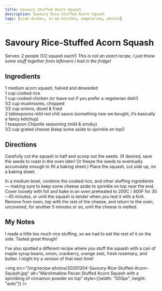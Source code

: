 ```yaml
---
title: Savoury Stuffed Acorn Squash
description: Savoury Rice-Stuffed Acorn Squash
tags: [side-dishes, in-my-kitchen, vegetarian, photos]
---
```


# Savoury Rice-Stuffed Acorn Squash
Serves: 2 people (1/2 squash each!)
*This is not an exact recipe, I just threw some stuff together from leftovers I had in the fridge!*

## Ingredients
1 medium acorn squash, halved and deseeded  
1 cup cooked rice  
1 cup cooked chicken (or leave out if you prefer a vegetarian dish!)  
1/2 cup mushrooms, chopped  
1/2 cup onions, diced & fried  
2 tablespoons mild red chili sauce (something new we bought, it’s basically a fancy ketchup)  
1 teaspoon Chipotle seasoning (mild & smoky)  
1/2 cup grated cheese (keep some aside to sprinkle on top!)  

## Directions
Carefully cut the squash in half and scoop out the seeds. (If desired, save the seeds to roast in the oven later! Or freeze the seeds to eventually accumulate enough to fill a baking sheet.) Place the squash, cut side up, on a baking sheet.

In a medium bowl, combine the cooked rice, and other stuffing ingredients — making sure to keep some cheese aside to sprinkle on top near the end. Cover loosely with foil and bake in an oven preheated to 200C / 400F for 30 – 45 minutes, or until the squash is tender when you test it with a fork.  
Remove from oven, top with the rest of the cheese, and return to the oven, uncovered, for another 5 minutes or so, until the cheese is melted.

## My Notes
I made a little too much rice stuffing, so we had to eat the rest of it on the side. Tasted great though!

I’ve also spotted a different recipe where you stuff the squash with a can of maple syrup beans, onion, cranberry, orange zest, fresh rosemary, and butter. I might try a version of that next time!

<img src="/img/recipe-photos/20201204-Savoury-Rice-Stuffed-Acorn-Squash.jpg" alt="Marshmallow Pecan Stuffed Acorn Squash with a sprinlking of cinnamon powder on top" style={{width: "500px", height: "auto"}} />